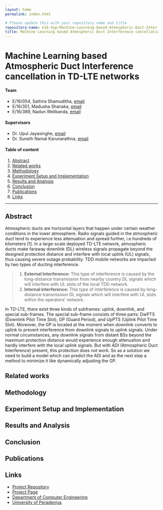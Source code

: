 ```yaml
---
layout: home
permalink: index.html

# Please update this with your repository name and title
repository-name: e16-4yp-Machine-Learning-based-Atmospheric-Duct-Interference-cancellation-in-TD-LTE-networkseYY-4yp-project-template
title: Machine Learning based Atmospheric Duct Interference cancellation in TD-LTE networks
---
```


[comment]: # "This is the standard layout for the project, but you can clean this and use your own template"

# Machine Learning based Atmospheric Duct Interference cancellation in TD-LTE networks

#### Team

- E/16/054, Sathira Shamuditha, [email](mailto:e16054@eng.pdn.ac.lk)
- E/16/351, Madusha Shanaka, [email](mailto:e16351@eng.pdn.ac.lk)
- E/16/389, Nadun Welikanda, [email](mailto:e16389@eng.pdn.ac.lk)

#### Supervisors

- Dr. Upul Jayasinghe, [email](mailto:upuljm@eng.pdn.ac.lk)
- Dr. Suneth Namal Karunarathna, [email](mailto:namal@eng.pdn.ac.lk)

#### Table of content

1. [Abstract](#abstract)
2. [Related works](#related-works)
3. [Methodology](#methodology)
4. [Experiment Setup and Implementation](#experiment-setup-and-implementation)
5. [Results and Analysis](#results-and-analysis)
6. [Conclusion](#conclusion)
7. [Publications](#publications)
8. [Links](#links)

---

## Abstract

Atmospheric ducts are horizontal layers that happen under certain weather conditions in the lower atmosphere. Radio signals guided in the atmospheric duct tend to experience less attenuation and spread further, i.e.hundreds of kilometers [1]. In a large-scale deployed TD-LTE network, atmospheric ducts make faraway downlink (DL) wireless signals propagate beyond the designed protection distance and interfere with local uplink (UL) signals, thus causing severe outage probability. TDD mobile networks are impacted by two types of ducting interference.  

> 1. **External Interference:** This type of interference is caused by the long-distance transmission from nearby country DL signals which will interfere with UL slots of the local TDD network.
> 2. **Internal interference:** This type of interference is caused by long-distance transmission DL signals which will interfere with UL slots within the operators’ network.  

In TD-LTE, there exist three kinds of subframes: uplink, downlink, and special sub-frames. The special sub-frame consists of three parts: DwPTS (Downlink Pilot Time Slot), GP (Guard Period), and UpPTS (Uplink Pilot Time Slot). Moreover, the GP is located at the moment when downlink converts to uplink to prevent interference from downlink signals to uplink signals. Under normal circumstances, any downlink signals from distant BSs beyond the maximum protection distance would experience enough attenuation and hardly interfere with the local uplink signals. But with ADI (Atmospheric Duct Interference)  present, this protection does not work. So as a solution we need to build a model which can predict the ADI and as the next step a method to minimize it like dynamically adjusting the GP.  

## Related works

## Methodology

## Experiment Setup and Implementation

## Results and Analysis

## Conclusion

## Publications
[//]: # "Note: Uncomment each once you uploaded the files to the repository"

<!-- 1. [Semester 7 report](./) -->
<!-- 2. [Semester 7 slides](./) -->
<!-- 3. [Semester 8 report](./) -->
<!-- 4. [Semester 8 slides](./) -->
<!-- 5. Author 1, Author 2 and Author 3 "Research paper title" (2021). [PDF](./). -->


## Links

[//]: # ( NOTE: EDIT THIS LINKS WITH YOUR REPO DETAILS )

- [Project Repository](https://github.com/cepdnaclk/e16-4yp-Machine-Learning-based-Atmospheric-Duct-Interference-cancellation-in-TD-LTE-networks)
- [Project Page](https://cepdnaclk.github.io/e16-4yp-Machine-Learning-based-Atmospheric-Duct-Interference-cancellation-in-TD-LTE-networks/)
- [Department of Computer Engineering](http://www.ce.pdn.ac.lk/)
- [University of Peradeniya](https://eng.pdn.ac.lk/)
